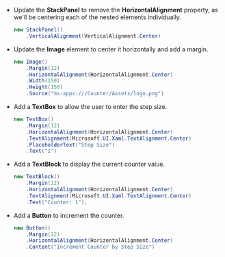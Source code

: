 

- Update the **StackPanel** to remove the **HorizontalAlignment** property, as we'll be centering each of the nested elements individually.

    ```csharp
    new StackPanel()
        .VerticalAlignment(VerticalAlignment.Center)
    ```

- Update the **Image** element to center it horizontally and add a margin.

    ```csharp
    new Image()
        .Margin(12)
        .HorizontalAlignment(HorizontalAlignment.Center)
        .Width(150)
        .Height(150)
        .Source("ms-appx:///Counter/Assets/logo.png")
    ```

- Add a **TextBox** to allow the user to enter the step size.

    ```csharp
    new TextBox()
        .Margin(12)
        .HorizontalAlignment(HorizontalAlignment.Center)
        .TextAlignment(Microsoft.UI.Xaml.TextAlignment.Center)
        .PlaceholderText("Step Size")
        .Text("1")
    ```

- Add a **TextBlock** to display the current counter value.

    ```csharp
    new TextBlock()
        .Margin(12)
        .HorizontalAlignment(HorizontalAlignment.Center)
        .TextAlignment(Microsoft.UI.Xaml.TextAlignment.Center)
        .Text("Counter: 1"),
    ```

- Add a **Button** to increment the counter.

    ```csharp
    new Button()
        .Margin(12)
        .HorizontalAlignment(HorizontalAlignment.Center)
        .Content("Increment Counter by Step Size")
    ```
